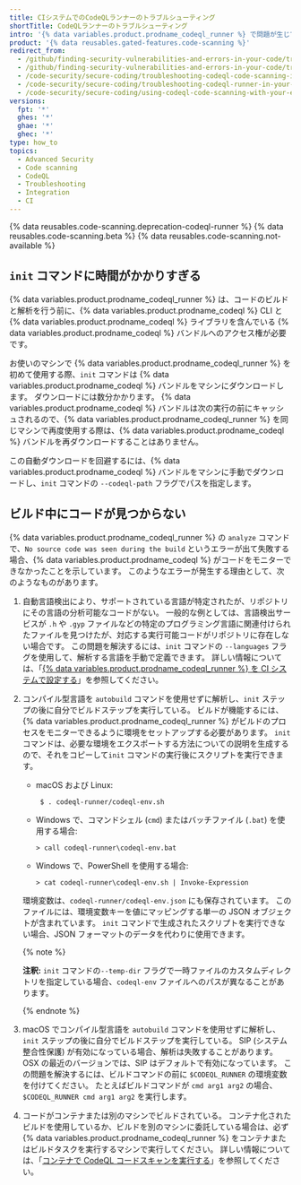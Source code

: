 ```yaml
---
title: CIシステムでのCodeQLランナーのトラブルシューティング
shortTitle: CodeQLランナーのトラブルシューティング
intro: '{% data variables.product.prodname_codeql_runner %} で問題が生じている場合、ここに掲載されているヒントを使ってトラブルを解決できます。'
product: '{% data reusables.gated-features.code-scanning %}'
redirect_from:
  - /github/finding-security-vulnerabilities-and-errors-in-your-code/troubleshooting-code-scanning-in-your-ci-system
  - /github/finding-security-vulnerabilities-and-errors-in-your-code/troubleshooting-codeql-code-scanning-in-your-ci-system
  - /code-security/secure-coding/troubleshooting-codeql-code-scanning-in-your-ci-system
  - /code-security/secure-coding/troubleshooting-codeql-runner-in-your-ci-system
  - /code-security/secure-coding/using-codeql-code-scanning-with-your-existing-ci-system/troubleshooting-codeql-runner-in-your-ci-system
versions:
  fpt: '*'
  ghes: '*'
  ghae: '*'
  ghec: '*'
type: how_to
topics:
  - Advanced Security
  - Code scanning
  - CodeQL
  - Troubleshooting
  - Integration
  - CI
---
```



{% data reusables.code-scanning.deprecation-codeql-runner %}
{% data reusables.code-scanning.beta %}
{% data reusables.code-scanning.not-available %}

## `init` コマンドに時間がかかりすぎる

{% data variables.product.prodname_codeql_runner %} は、コードのビルドと解析を行う前に、{% data variables.product.prodname_codeql %} CLI と {% data variables.product.prodname_codeql %} ライブラリを含んでいる {% data variables.product.prodname_codeql %} バンドルへのアクセス権が必要です。

お使いのマシンで {% data variables.product.prodname_codeql_runner %} を初めて使用する際、`init` コマンドは {% data variables.product.prodname_codeql %} バンドルをマシンにダウンロードします。 ダウンロードには数分かかります。
{% data variables.product.prodname_codeql %} バンドルは次の実行の前にキャッシュされるので、{% data variables.product.prodname_codeql_runner %} を同じマシンで再度使用する際は、{% data variables.product.prodname_codeql %} バンドルを再ダウンロードすることはありません。

この自動ダウンロードを回避するには、{% data variables.product.prodname_codeql %} バンドルをマシンに手動でダウンロードし、`init` コマンドの `--codeql-path` フラグでパスを指定します。

## ビルド中にコードが見つからない

{% data variables.product.prodname_codeql_runner %} の `analyze` コマンドで、`No source code was seen during the build` というエラーが出て失敗する場合、{% data variables.product.prodname_codeql %} がコードをモニターできなかったことを示しています。 このようなエラーが発生する理由として、次のようなものがあります。

1. 自動言語検出により、サポートされている言語が特定されたが、リポジトリにその言語の分析可能なコードがない。 一般的な例としては、言語検出サービスが `.h` や `.gyp` ファイルなどの特定のプログラミング言語に関連付けられたファイルを見つけたが、対応する実行可能コードがリポジトリに存在しない場合です。 この問題を解決するには、`init` コマンドの `--languages` フラグを使用して、解析する言語を手動で定義できます。 詳しい情報については、「[{% data variables.product.prodname_codeql_runner %} を CI システムで設定する](/code-security/secure-coding/configuring-codeql-runner-in-your-ci-system)」を参照してください。

1. コンパイル型言語を `autobuild` コマンドを使用せずに解析し、`init` ステップの後に自分でビルドステップを実行している。 ビルドが機能するには、{% data variables.product.prodname_codeql_runner %} がビルドのプロセスをモニターできるように環境をセットアップする必要があります。 `init` コマンドは、必要な環境をエクスポートする方法についての説明を生成するので、それをコピーして`init` コマンドの実行後にスクリプトを実行できます。
   - macOS および Linux:
     ```shell
      $ . codeql-runner/codeql-env.sh
     ```
   - Windows で、コマンドシェル (`cmd`) またはバッチファイル (`.bat`) を使用する場合:
     ```shell
     > call codeql-runner\codeql-env.bat
     ```
   - Windows で、PowerShell を使用する場合:
     ```shell
     > cat codeql-runner\codeql-env.sh | Invoke-Expression
     ```

   環境変数は、`codeql-runner/codeql-env.json` にも保存されています。 このファイルには、環境変数キーを値にマッピングする単一の JSON オブジェクトが含まれています。 `init` コマンドで生成されたスクリプトを実行できない場合、JSON フォーマットのデータを代わりに使用できます。

   {% note %}

   **注釈:** `init` コマンドの`--temp-dir` フラグで一時ファイルのカスタムディレクトリを指定している場合、`codeql-env` ファイルへのパスが異なることがあります。

   {% endnote %}

1. macOS でコンパイル型言語を `autobuild` コマンドを使用せずに解析し、`init` ステップの後に自分でビルドステップを実行している。 SIP (システム整合性保護) が有効になっている場合、解析は失敗することがあります。OSX の最近のバージョンでは、SIP はデフォルトで有効になっています。 この問題を解決するには、ビルドコマンドの前に `$CODEQL_RUNNER` の環境変数を付けてください。 たとえばビルドコマンドが `cmd arg1 arg2` の場合、`$CODEQL_RUNNER cmd arg1 arg2` を実行します。

1. コードがコンテナまたは別のマシンでビルドされている。 コンテナ化されたビルドを使用しているか、ビルドを別のマシンに委託している場合は、必ず {% data variables.product.prodname_codeql_runner %} をコンテナまたはビルドタスクを実行するマシンで実行してください。 詳しい情報については、「[コンテナで CodeQL コードスキャンを実行する](/code-security/secure-coding/running-codeql-code-scanning-in-a-container)」を参照してください。

